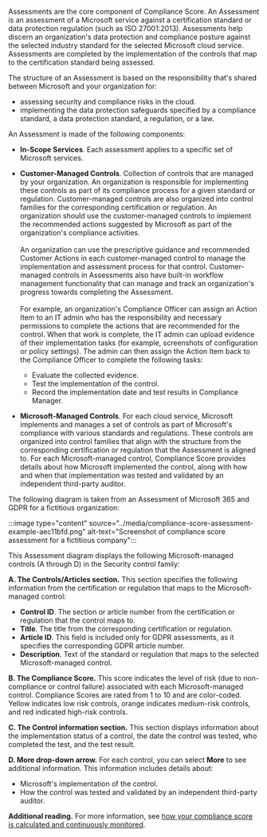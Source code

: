 Assessments are the core component of Compliance Score. An Assessment is an assessment of a Microsoft service against a certification standard or data protection regulation (such as ISO 27001:2013). Assessments help discern an organization's data protection and compliance posture against the selected industry standard for the selected Microsoft cloud service. Assessments are completed by the implementation of the controls that map to the certification standard being assessed.

The structure of an Assessment is based on the responsibility that's shared between Microsoft and your organization for:

 -  assessing security and compliance risks in the cloud.
 -  implementing the data protection safeguards specified by a compliance standard, a data protection standard, a regulation, or a law.

An Assessment is made of the following components:

 -  **In-Scope Services**. Each assessment applies to a specific set of Microsoft services.
 -  **Customer-Managed Controls**. Collection of controls that are managed by your organization. An organization is responsible for implementing these controls as part of its compliance process for a given standard or regulation. Customer-managed controls are also organized into control families for the corresponding certification or regulation. An organization should use the customer-managed controls to implement the recommended actions suggested by Microsoft as part of the organization's compliance activities.<br><br>An organization can use the prescriptive guidance and recommended Customer Actions in each customer-managed control to manage the implementation and assessment process for that control. Customer-managed controls in Assessments also have built-in workflow management functionality that can manage and track an organization's progress towards completing the Assessment.<br><br>For example, an organization's Compliance Officer can assign an Action Item to an IT admin who has the responsibility and necessary permissions to complete the actions that are recommended for the control. When that work is complete, the IT admin can upload evidence of their implementation tasks (for example, screenshots of configuration or policy settings). The admin can then assign the Action Item back to the Compliance Officer to complete the following tasks:
    
     -  Evaluate the collected evidence.
     -  Test the implementation of the control.
     -  Record the implementation date and test results in Compliance Manager.
 -  **Microsoft-Managed Controls**. For each cloud service, Microsoft implements and manages a set of controls as part of Microsoft's compliance with various standards and regulations. These controls are organized into control families that align with the structure from the corresponding certification or regulation that the Assessment is aligned to. For each Microsoft-managed control, Compliance Score provides details about how Microsoft implemented the control, along with how and when that implementation was tested and validated by an independent third-party auditor.

The following diagram is taken from an Assessment of Microsoft 365 and GDPR for a fictitious organization:

:::image type="content" source="../media/compliance-score-assessment-example-aec11bfd.png" alt-text="Screenshot of compliance score assessment for a fictitious company":::


This Assessment diagram displays the following Microsoft-managed controls (A through D) in the Security control family:

**A. The Controls/Articles section.** This section specifies the following information from the certification or regulation that maps to the Microsoft-managed control:

 -  **Control ID**. The section or article number from the certification or regulation that the control maps to.
 -  **Title**. The title from the corresponding certification or regulation.
 -  **Article ID**. This field is included only for GDPR assessments, as it specifies the corresponding GDPR article number.
 -  **Description**. Text of the standard or regulation that maps to the selected Microsoft-managed control.

**B. The Compliance Score.** This score indicates the level of risk (due to non-compliance or control failure) associated with each Microsoft-managed control. Compliance Scores are rated from 1 to 10 and are color-coded. Yellow indicates low risk controls, orange indicates medium-risk controls, and red indicated high-risk controls.

**C. The Control information section.** This section displays information about the implementation status of a control, the date the control was tested, who completed the test, and the test result.

**D. More drop-down arrow.** For each control, you can select **More** to see additional information. This information includes details about:

 -  Microsoft's implementation of the control.
 -  How the control was tested and validated by an independent third-party auditor.

**Additional reading.** For more information, see [how your compliance score is calculated and continuously monitored](/microsoft-365/compliance/compliance-score-methodology).
